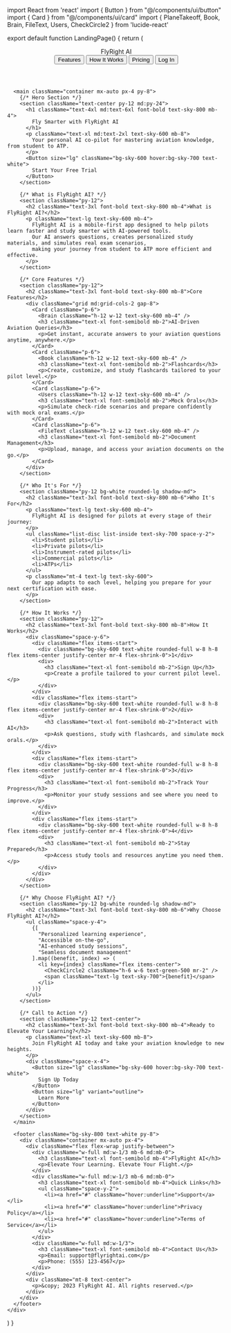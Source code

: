 import React from 'react'
import { Button } from "@/components/ui/button"
import { Card } from "@/components/ui/card"
import { PlaneTakeoff, Book, Brain, FileText, Users, CheckCircle2 } from 'lucide-react'

export default function LandingPage() {
  return (
    <div className="min-h-screen bg-gradient-to-b from-sky-100 to-sky-200">
      <header className="p-4 flex justify-between items-center">
        <div className="flex items-center space-x-2">
          <PlaneTakeoff className="h-8 w-8 text-sky-600" />
          <span className="text-2xl font-bold text-sky-700">FlyRight AI</span>
        </div>
        <nav>
          <Button variant="ghost">Features</Button>
          <Button variant="ghost">How It Works</Button>
          <Button variant="ghost">Pricing</Button>
          <Button variant="outline">Log In</Button>
        </nav>
      </header>

      <main className="container mx-auto px-4 py-8">
        {/* Hero Section */}
        <section className="text-center py-12 md:py-24">
          <h1 className="text-4xl md:text-6xl font-bold text-sky-800 mb-4">
            Fly Smarter with FlyRight AI
          </h1>
          <p className="text-xl md:text-2xl text-sky-600 mb-8">
            Your personal AI co-pilot for mastering aviation knowledge, from student to ATP.
          </p>
          <Button size="lg" className="bg-sky-600 hover:bg-sky-700 text-white">
            Start Your Free Trial
          </Button>
        </section>

        {/* What is FlyRight AI? */}
        <section className="py-12">
          <h2 className="text-3xl font-bold text-sky-800 mb-4">What is FlyRight AI?</h2>
          <p className="text-lg text-sky-600 mb-4">
            FlyRight AI is a mobile-first app designed to help pilots learn faster and study smarter with AI-powered tools.
            Our AI answers questions, creates personalized study materials, and simulates real exam scenarios, 
            making your journey from student to ATP more efficient and effective.
          </p>
        </section>

        {/* Core Features */}
        <section className="py-12">
          <h2 className="text-3xl font-bold text-sky-800 mb-8">Core Features</h2>
          <div className="grid md:grid-cols-2 gap-8">
            <Card className="p-6">
              <Brain className="h-12 w-12 text-sky-600 mb-4" />
              <h3 className="text-xl font-semibold mb-2">AI-Driven Aviation Queries</h3>
              <p>Get instant, accurate answers to your aviation questions anytime, anywhere.</p>
            </Card>
            <Card className="p-6">
              <Book className="h-12 w-12 text-sky-600 mb-4" />
              <h3 className="text-xl font-semibold mb-2">Flashcards</h3>
              <p>Create, customize, and study flashcards tailored to your pilot level.</p>
            </Card>
            <Card className="p-6">
              <Users className="h-12 w-12 text-sky-600 mb-4" />
              <h3 className="text-xl font-semibold mb-2">Mock Orals</h3>
              <p>Simulate check-ride scenarios and prepare confidently with mock oral exams.</p>
            </Card>
            <Card className="p-6">
              <FileText className="h-12 w-12 text-sky-600 mb-4" />
              <h3 className="text-xl font-semibold mb-2">Document Management</h3>
              <p>Upload, manage, and access your aviation documents on the go.</p>
            </Card>
          </div>
        </section>

        {/* Who It's For */}
        <section className="py-12 bg-white rounded-lg shadow-md">
          <h2 className="text-3xl font-bold text-sky-800 mb-6">Who It's For</h2>
          <p className="text-lg text-sky-600 mb-4">
            FlyRight AI is designed for pilots at every stage of their journey:
          </p>
          <ul className="list-disc list-inside text-sky-700 space-y-2">
            <li>Student pilots</li>
            <li>Private pilots</li>
            <li>Instrument-rated pilots</li>
            <li>Commercial pilots</li>
            <li>ATPs</li>
          </ul>
          <p className="mt-4 text-lg text-sky-600">
            Our app adapts to each level, helping you prepare for your next certification with ease.
          </p>
        </section>

        {/* How It Works */}
        <section className="py-12">
          <h2 className="text-3xl font-bold text-sky-800 mb-8">How It Works</h2>
          <div className="space-y-6">
            <div className="flex items-start">
              <div className="bg-sky-600 text-white rounded-full w-8 h-8 flex items-center justify-center mr-4 flex-shrink-0">1</div>
              <div>
                <h3 className="text-xl font-semibold mb-2">Sign Up</h3>
                <p>Create a profile tailored to your current pilot level.</p>
              </div>
            </div>
            <div className="flex items-start">
              <div className="bg-sky-600 text-white rounded-full w-8 h-8 flex items-center justify-center mr-4 flex-shrink-0">2</div>
              <div>
                <h3 className="text-xl font-semibold mb-2">Interact with AI</h3>
                <p>Ask questions, study with flashcards, and simulate mock orals.</p>
              </div>
            </div>
            <div className="flex items-start">
              <div className="bg-sky-600 text-white rounded-full w-8 h-8 flex items-center justify-center mr-4 flex-shrink-0">3</div>
              <div>
                <h3 className="text-xl font-semibold mb-2">Track Your Progress</h3>
                <p>Monitor your study sessions and see where you need to improve.</p>
              </div>
            </div>
            <div className="flex items-start">
              <div className="bg-sky-600 text-white rounded-full w-8 h-8 flex items-center justify-center mr-4 flex-shrink-0">4</div>
              <div>
                <h3 className="text-xl font-semibold mb-2">Stay Prepared</h3>
                <p>Access study tools and resources anytime you need them.</p>
              </div>
            </div>
          </div>
        </section>

        {/* Why Choose FlyRight AI? */}
        <section className="py-12 bg-white rounded-lg shadow-md">
          <h2 className="text-3xl font-bold text-sky-800 mb-6">Why Choose FlyRight AI?</h2>
          <ul className="space-y-4">
            {[
              "Personalized learning experience",
              "Accessible on-the-go",
              "AI-enhanced study sessions",
              "Seamless document management"
            ].map((benefit, index) => (
              <li key={index} className="flex items-center">
                <CheckCircle2 className="h-6 w-6 text-green-500 mr-2" />
                <span className="text-lg text-sky-700">{benefit}</span>
              </li>
            ))}
          </ul>
        </section>

        {/* Call to Action */}
        <section className="py-12 text-center">
          <h2 className="text-3xl font-bold text-sky-800 mb-4">Ready to Elevate Your Learning?</h2>
          <p className="text-xl text-sky-600 mb-8">
            Join FlyRight AI today and take your aviation knowledge to new heights.
          </p>
          <div className="space-x-4">
            <Button size="lg" className="bg-sky-600 hover:bg-sky-700 text-white">
              Sign Up Today
            </Button>
            <Button size="lg" variant="outline">
              Learn More
            </Button>
          </div>
        </section>
      </main>

      <footer className="bg-sky-800 text-white py-8">
        <div className="container mx-auto px-4">
          <div className="flex flex-wrap justify-between">
            <div className="w-full md:w-1/3 mb-6 md:mb-0">
              <h3 className="text-xl font-semibold mb-4">FlyRight AI</h3>
              <p>Elevate Your Learning. Elevate Your Flight.</p>
            </div>
            <div className="w-full md:w-1/3 mb-6 md:mb-0">
              <h3 className="text-xl font-semibold mb-4">Quick Links</h3>
              <ul className="space-y-2">
                <li><a href="#" className="hover:underline">Support</a></li>
                <li><a href="#" className="hover:underline">Privacy Policy</a></li>
                <li><a href="#" className="hover:underline">Terms of Service</a></li>
              </ul>
            </div>
            <div className="w-full md:w-1/3">
              <h3 className="text-xl font-semibold mb-4">Contact Us</h3>
              <p>Email: support@flyrightai.com</p>
              <p>Phone: (555) 123-4567</p>
            </div>
          </div>
          <div className="mt-8 text-center">
            <p>&copy; 2023 FlyRight AI. All rights reserved.</p>
          </div>
        </div>
      </footer>
    </div>
  )
}